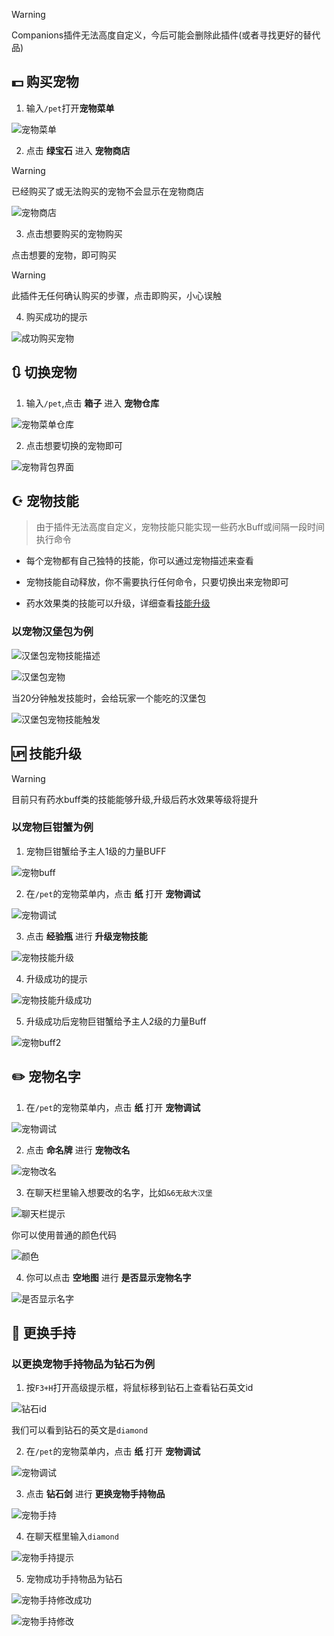 > [!warning]
> Companions插件无法高度自定义，今后可能会删除此插件(或者寻找更好的替代品)

## 💵 购买宠物

1. 输入`/pet`打开**宠物菜单**

![宠物菜单](pics/companions/petmenu.png)

2. 点击 **绿宝石** 进入 **宠物商店**

> [!warning]
> 已经购买了或无法购买的宠物不会显示在宠物商店

![宠物商店](pics/companions/petshop.png)

3. 点击想要购买的宠物购买

点击想要的宠物，即可购买

> [!warning]
> 此插件无任何确认购买的步骤，点击即购买，小心误触

4. 购买成功的提示

![成功购买宠物](pics/companions/successbuy.png)

## 🔃 切换宠物

1. 输入`/pet`,点击 **箱子** 进入 **宠物仓库**

![宠物菜单仓库](pics/companions/petmenu2.png)

2. 点击想要切换的宠物即可

![宠物背包界面](pics/companions/petmenu3.png)

## ☪️ 宠物技能

> 由于插件无法高度自定义，宠物技能只能实现一些药水Buff或间隔一段时间执行命令

+ 每个宠物都有自己独特的技能，你可以通过宠物描述来查看

+ 宠物技能自动释放，你不需要执行任何命令，只要切换出来宠物即可

+ 药水效果类的技能可以升级，详细查看[技能升级](#技能升级)

### 以宠物汉堡包为例

![汉堡包宠物技能描述](pics/companions/pethamburger2.png)

![汉堡包宠物](pics/companions/pethamburger.png)

当20分钟触发技能时，会给玩家一个能吃的汉堡包

![汉堡包宠物技能触发](pics/companions/pethamburger3.png)

## 🆙 技能升级

> [!warning]
> 目前只有药水buff类的技能能够升级,升级后药水效果等级将提升

### 以宠物巨钳蟹为例

1. 宠物巨钳蟹给予主人1级的力量BUFF

![宠物buff](pics/companions/buff.png)

2. 在`/pet`的宠物菜单内，点击 **纸** 打开 **宠物调试**

![宠物调试](pics/companions/tiaoshi.png)

3. 点击 **经验瓶** 进行 **升级宠物技能**

![宠物技能升级](pics/companions/shengji.png)

4. 升级成功的提示

![宠物技能升级成功](pics/companions/successlevelup.png)

5. 升级成功后宠物巨钳蟹给予主人2级的力量Buff

![宠物buff2](pics/companions/buff2.png)

## ✏️ 宠物名字

1. 在`/pet`的宠物菜单内，点击 **纸** 打开 **宠物调试**

![宠物调试](pics/companions/tiaoshi.png)

2. 点击 **命名牌** 进行 **宠物改名**

![宠物改名](pics/companions/gaiming.png)

3. 在聊天栏里输入想要改的名字，比如`&6无敌大汉堡`

![聊天栏提示](pics/companions/gaiming2.png)

你可以使用普通的颜色代码

![颜色](pics/mypet/color.png)

4. 你可以点击 **空地图** 进行 **是否显示宠物名字**

![是否显示名字](pics/companions/mingzi.png)

## 🤏 更换手持

### 以更换宠物手持物品为钻石为例

1. 按`F3+H`打开高级提示框，将鼠标移到钻石上查看钻石英文id

![钻石id](pics/companions/id.png)

我们可以看到钻石的英文是`diamond`

2. 在`/pet`的宠物菜单内，点击 **纸** 打开 **宠物调试**

![宠物调试](pics/companions/tiaoshi.png)

3. 点击 **钻石剑** 进行 **更换宠物手持物品**

![宠物手持](pics/companions/shouchi.png)

4. 在聊天框里输入`diamond`

![宠物手持提示](pics/companions/tishi.png)

5. 宠物成功手持物品为钻石

![宠物手持修改成功](pics/companions/success1.png)

![宠物手持修改](pics/companions/success.png)